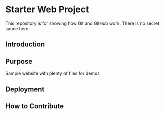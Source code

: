 # Starter Web Project

This repository is for showing how Git and GitHub work.  There is no secret sauce here.

## Introduction

## Purpose

Sample website with plenty of files for demos

## Deployment

## How to Contribute
